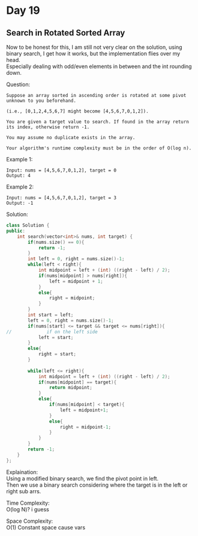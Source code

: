 # Day 19

## Search in Rotated Sorted Array

Now to be honest for this, I am still not very clear on the solution, using binary search, I get how it works, but the implementation flies over my head.  
Especially dealing with odd/even elements in between and the int rounding down.

Question:  
```
Suppose an array sorted in ascending order is rotated at some pivot unknown to you beforehand.

(i.e., [0,1,2,4,5,6,7] might become [4,5,6,7,0,1,2]).

You are given a target value to search. If found in the array return its index, otherwise return -1.

You may assume no duplicate exists in the array.

Your algorithm's runtime complexity must be in the order of O(log n).
```

Example 1:  
```
Input: nums = [4,5,6,7,0,1,2], target = 0
Output: 4
```

Example 2:  
```
Input: nums = [4,5,6,7,0,1,2], target = 3
Output: -1
```
Solution: 

```cpp
class Solution {
public:
    int search(vector<int>& nums, int target) {
        if(nums.size() == 0){
            return -1;
        }
        int left = 0, right = nums.size()-1;
        while(left < right){
            int midpoint = left + (int) ((right - left) / 2);
            if(nums[midpoint] > nums[right]){
                left = midpoint + 1;
            }
            else{
                right = midpoint;
            }
        }
        int start = left;
        left = 0, right = nums.size()-1;
        if(nums[start] <= target && target <= nums[right]){
//             if on the left side
            left = start;
        }
        else{
            right = start;
        }
        
        while(left <= right){
            int midpoint = left + (int) ((right - left) / 2);
            if(nums[midpoint] == target){
                return midpoint;
            }
            else{
                if(nums[midpoint] < target){
                    left = midpoint+1;
                }
                else{
                    right = midpoint-1;
                }
            }
        }
        return -1;
    }
};
```

Explaination:  
Using a modified binary search, we find the pivot point in left.  
Then we use a binary search considering where the target is in the left or right sub arrs.  

Time Complexity:  
O(log N)? i guess

Space Complexity:  
O(1) Constant space cause vars
